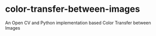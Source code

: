# color-transfer-between-images
An Open CV and Python implementation based Color Transfer between Images
